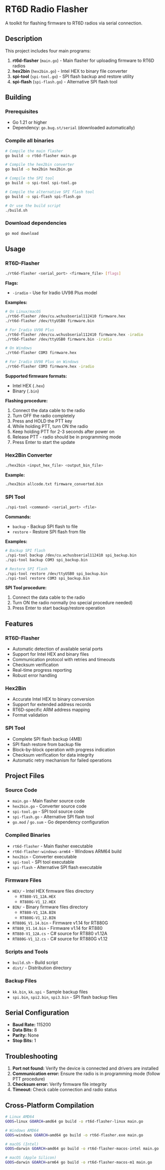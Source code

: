 # RT6D Radio Flasher

A toolkit for flashing firmware to RT6D radios via serial connection.

## Description

This project includes four main programs:

1. **rt6d-flasher** (`main.go`) - Main flasher for uploading firmware to RT6D radios
2. **hex2bin** (`hex2bin.go`) - Intel HEX to binary file converter
3. **spi-tool** (`spi-tool.go`) - SPI flash backup and restore utility
4. **spi-flash** (`spi-flash.go`) - Alternative SPI flash tool

## Building

### Prerequisites

- Go 1.21 or higher
- Dependency: `go.bug.st/serial` (downloaded automatically)

### Compile all binaries

```bash
# Compile the main flasher
go build -o rt6d-flasher main.go

# Compile the hex2bin converter
go build -o hex2bin hex2bin.go

# Compile the SPI tool
go build -o spi-tool spi-tool.go

# Compile the alternative SPI flash tool
go build -o spi-flash spi-flash.go

# Or use the build script
./build.sh
```

### Download dependencies

```bash
go mod download
```

## Usage

### RT6D-Flasher

```bash
./rt6d-flasher <serial_port> <firmware_file> [flags]
```

**Flags:**
- `-iradio` - Use for Iradio UV98 Plus model

**Examples:**
```bash
# On Linux/macOS
./rt6d-flasher /dev/cu.wchusbserial112410 firmware.hex
./rt6d-flasher /dev/ttyUSB0 firmware.bin

# For Iradio UV98 Plus
./rt6d-flasher /dev/cu.wchusbserial112410 firmware.hex -iradio
./rt6d-flasher /dev/ttyUSB0 firmware.bin -iradio

# On Windows
./rt6d-flasher COM3 firmware.hex

# For Iradio UV98 Plus on Windows
./rt6d-flasher COM3 firmware.hex -iradio
```

**Supported firmware formats:**
- Intel HEX (`.hex`)
- Binary (`.bin`)

**Flashing procedure:**
1. Connect the data cable to the radio
2. Turn OFF the radio completely
3. Press and HOLD the PTT key
4. While holding PTT, turn ON the radio
5. Keep holding PTT for 2-3 seconds after power on
6. Release PTT - radio should be in programming mode
7. Press Enter to start the update

### Hex2Bin Converter

```bash
./hex2bin <input_hex_file> <output_bin_file>
```

**Example:**
```bash
./hex2bin allcode.txt firmware_converted.bin
```

### SPI Tool

```bash
./spi-tool <command> <serial_port> <file>
```

**Commands:**
- `backup` - Backup SPI flash to file
- `restore` - Restore SPI flash from file

**Examples:**
```bash
# Backup SPI flash
./spi-tool backup /dev/cu.wchusbserial112410 spi_backup.bin
./spi-tool backup COM3 spi_backup.bin

# Restore SPI flash
./spi-tool restore /dev/ttyUSB0 spi_backup.bin
./spi-tool restore COM3 spi_backup.bin
```

**SPI Tool procedure:**
1. Connect the data cable to the radio
2. Turn ON the radio normally (no special procedure needed)
3. Press Enter to start backup/restore operation

## Features

### RT6D-Flasher
- Automatic detection of available serial ports
- Support for Intel HEX and binary files
- Communication protocol with retries and timeouts
- Checksum verification
- Real-time progress reporting
- Robust error handling

### Hex2Bin
- Accurate Intel HEX to binary conversion
- Support for extended address records
- RT6D-specific ARM address mapping
- Format validation

### SPI Tool
- Complete SPI flash backup (4MB)
- SPI flash restore from backup file
- Block-by-block operation with progress indication
- Checksum verification for data integrity
- Automatic retry mechanism for failed operations

## Project Files

### Source Code
- `main.go` - Main flasher source code
- `hex2bin.go` - Converter source code
- `spi-tool.go` - SPI tool source code
- `spi-flash.go` - Alternative SPI flash tool
- `go.mod` / `go.sum` - Go dependency configuration

### Compiled Binaries
- `rt6d-flasher` - Main flasher executable
- `rt6d-flasher-windows-arm64` - Windows ARM64 build
- `hex2bin` - Converter executable
- `spi-tool` - SPI tool executable
- `spi-flash` - Alternative SPI flash executable

### Firmware Files
- `HEX/` - Intel HEX firmware files directory
  - `RT880-V1_12A.HEX`
  - `RT880G-V1_12.HEX`
- `BIN/` - Binary firmware files directory
  - `RT880-V1_12A.BIN`
  - `RT880G-V1_12.BIN`
- `RT880G_V1.14.bin` - Firmware v1.14 for RT880G
- `RT880_V1.14.bin` - Firmware v1.14 for RT880
- `RT880-V1_12A.cs` - C# source for RT880 v1.12A
- `RT880G-V1_12.cs` - C# source for RT880G v1.12

### Scripts and Tools
- `build.sh` - Build script
- `dist/` - Distribution directory

### Backup Files
- `kk.bin`, `kk.spi` - Sample backup files
- `spi.bin`, `spi2.bin`, `spi3.bin` - SPI flash backup files

## Serial Configuration

- **Baud Rate:** 115200
- **Data Bits:** 8
- **Parity:** None
- **Stop Bits:** 1

## Troubleshooting

1. **Port not found:** Verify the device is connected and drivers are installed
2. **Communication error:** Ensure the radio is in programming mode (follow PTT procedure)
3. **Checksum error:** Verify firmware file integrity
4. **Timeout:** Check cable connection and radio status

## Cross-Platform Compilation

```bash
# Linux AMD64
GOOS=linux GOARCH=amd64 go build -o rt6d-flasher-linux main.go

# Windows AMD64
GOOS=windows GOARCH=amd64 go build -o rt6d-flasher.exe main.go

# macOS (Intel)
GOOS=darwin GOARCH=amd64 go build -o rt6d-flasher-macos-intel main.go

# macOS (Apple Silicon)
GOOS=darwin GOARCH=arm64 go build -o rt6d-flasher-macos-m1 main.go
```